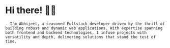 # Hi there! 👋🏾
      I'm Abhijeet, a seasoned Fullstack developer driven by the thrill of building robust and dynamic web applications. With expertise spanning both frontend and backend technologies, I infuse projects with versatility and depth, delivering solutions that stand the test of time.
